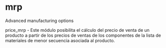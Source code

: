 # mrp
Advanced manufacturing options

price_mrp - Este módulo posibilita el cálculo del precio de venta de un producto a partir de los precios de ventas de los componentes de la lista de materiales de menor secuencia asociada al producto.
